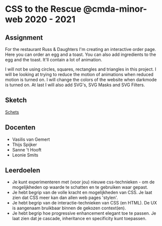 # CSS to the Rescue @cmda-minor-web 2020 - 2021

## Assignment

For the restaurant Russ & Daughters I'm creating an interactive order page. Here you can order an egg and a toast. You can also add ingredients to the egg and the toast. It'll contain a lot of animation.

I will not be using circles, squares, rectangles and triangles in this project.
I will be looking at trying to reduce the motion of animations when reduced motion is turned on.
I will change the colors of the website when darkmode is turned on.
At last I will also add SVG's, SVG Masks and SVG Filters.

## Sketch

[Schets](https://github.com/Vincentvanleeuwen/css-to-the-rescue-2021/blob/master/docs/img/schets.jpg?raw=true)

## Docenten
- Vasilis van Gemert
- Thijs Spijker
- Sanne 't Hooft
- Leonie Smits

## Leerdoelen
- Je kunt experimenteren met (voor jou) nieuwe css-technieken - om de mogelijkheden op waarde te schatten en te gebruiken waar gepast.
- Je hebt begrip van de volle kracht en mogelijkheden van CSS. Je laat zien dat CSS meer kan dan allen web pages 'stylen'.
- Je hebt begrip van de interactie-technieken van CSS (en HTML). De UX is aangenaam bruikbaar binnen de gekozen context(en).
- Je hebt begrip hoe progressive enhancement elegant toe te passen. Je laat zien dat je cascade, inheritance en specificity kunt toepassen.

[](https://docs.google.com/spreadsheets/d/1Xv48MSiACNmnM6nXpGGUb8mJDC459uSaxJszO_zLEp8/edit?usp=sharing)
